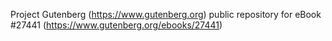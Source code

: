 Project Gutenberg (https://www.gutenberg.org) public repository for eBook #27441 (https://www.gutenberg.org/ebooks/27441)
